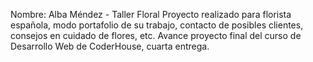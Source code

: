 Nombre: Alba Méndez - Taller Floral 
Proyecto realizado para florista española, modo portafolio de su trabajo, contacto de posibles clientes, consejos en cuidado de flores, etc. 
Avance proyecto final del curso de Desarrollo Web de CoderHouse, cuarta entrega.
